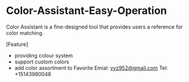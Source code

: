 # Color-Assistant-Easy-Operation

Color Assistant is a fine-designed tool that provides users a reference for color matching. 

[Feature]
- providing colour system
- support custom colors
- add color assortment to Favorite
Emial: yvz952@gmail.com
Tel: +15143980048
